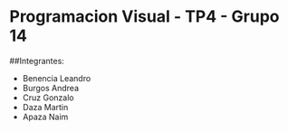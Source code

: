# Programacion Visual - TP4 - Grupo 14

##Integrantes:
- Benencia Leandro
- Burgos Andrea
- Cruz Gonzalo
- Daza Martin
- Apaza Naim


